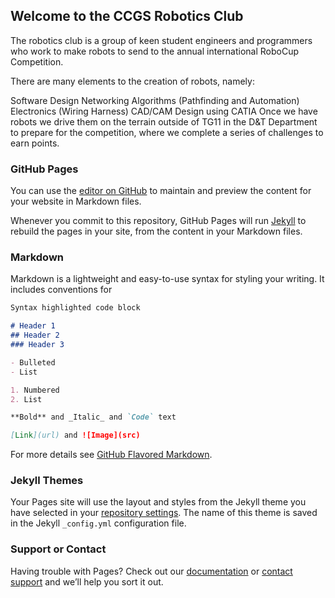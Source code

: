 ## Welcome to the CCGS Robotics Club

The robotics club is a group of keen student engineers and programmers who work to make robots to send to the annual international RoboCup Competition.

There are many elements to the creation of robots, namely:

Software Design
Networking
Algorithms (Pathfinding and Automation)
Electronics (Wiring Harness)
CAD/CAM Design using CATIA
Once we have robots we drive them on the terrain outside of TG11 in the D&T Department to prepare for the competition, where we complete a series of challenges to earn points.

### GitHub Pages

You can use the [editor on GitHub](https://github.com/CCGSRobotics/ccgsrobotics.github.io/edit/master/index.md) to maintain and preview the content for your website in Markdown files.

Whenever you commit to this repository, GitHub Pages will run [Jekyll](https://jekyllrb.com/) to rebuild the pages in your site, from the content in your Markdown files.

### Markdown

Markdown is a lightweight and easy-to-use syntax for styling your writing. It includes conventions for

```markdown
Syntax highlighted code block

# Header 1
## Header 2
### Header 3

- Bulleted
- List

1. Numbered
2. List

**Bold** and _Italic_ and `Code` text

[Link](url) and ![Image](src)
```

For more details see [GitHub Flavored Markdown](https://guides.github.com/features/mastering-markdown/).

### Jekyll Themes

Your Pages site will use the layout and styles from the Jekyll theme you have selected in your [repository settings](https://github.com/CCGSRobotics/ccgsrobotics.github.io/settings). The name of this theme is saved in the Jekyll `_config.yml` configuration file.

### Support or Contact

Having trouble with Pages? Check out our [documentation](https://help.github.com/categories/github-pages-basics/) or [contact support](https://github.com/contact) and we’ll help you sort it out.
